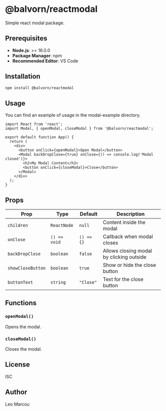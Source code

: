 # @balvorn/reactmodal

Simple react modal package.

## Prerequisites

- **Node.js**: >= 16.0.0
- **Package Manager**: npm
- **Recommended Editor**: VS Code

## Installation

```sh
npm install @balvorn/reactmodal
```

## Usage

You can find an example of usage in the modal-example directory.
```tsx
import React from 'react';
import Modal, { openModal, closeModal } from '@balvorn/reactmodal';

export default function App() {
  return (
    <div>
      <button onClick={openModal}>Open Modal</button>
      <Modal backDropClose={true} onClose={() => console.log('Modal closed')}>
        <h2>My Modal Content</h2>
        <button onClick={closeModal}>Close</button>
      </Modal>
    </div>
  );
}
```

## Props

| Prop            | Type          | Default  | Description |
|----------------|--------------|----------|-------------|
| `children`     | `ReactNode`   | `null`   | Content inside the modal |
| `onClose`      | `() => void`  | `() => {}` | Callback when modal closes |
| `backDropClose` | `boolean`    | `false`  | Allows closing modal by clicking outside |
| `showCloseButton` | `boolean` | `true`  | Show or hide the close button |
| `buttonText`   | `string`      | `"Close"` | Text for the close button |

## Functions

### `openModal()`
Opens the modal.

### `closeModal()`
Closes the modal.

## License

ISC

## Author

Leo Marcou

